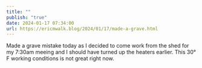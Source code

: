 ```yaml
---
title: ""
publish: "true"
date: 2024-01-17 07:34:00
url: https://ericmwalk.blog/2024/01/17/made-a-grave.html
---
```


Made a grave mistake today as I decided to come work from the shed for my 7:30am meeing and I should have turned up the heaters earlier. This 30° F working conditions is not great right now.
